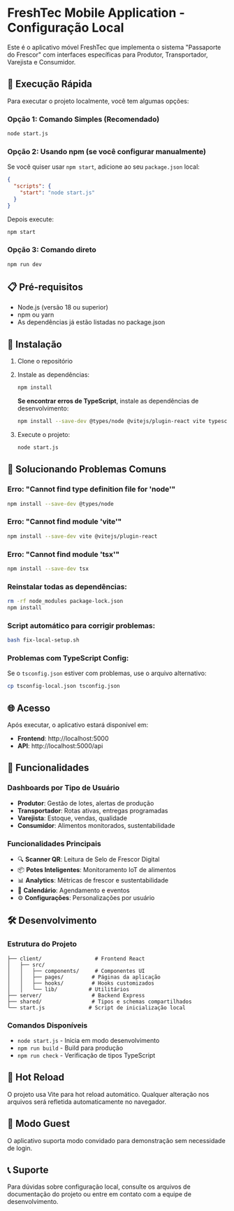 # FreshTec Mobile Application - Configuração Local

Este é o aplicativo móvel FreshTec que implementa o sistema "Passaporte do Frescor" com interfaces específicas para Produtor, Transportador, Varejista e Consumidor.

## 🚀 Execução Rápida

Para executar o projeto localmente, você tem algumas opções:

### Opção 1: Comando Simples (Recomendado)
```bash
node start.js
```

### Opção 2: Usando npm (se você configurar manualmente)
Se você quiser usar `npm start`, adicione ao seu `package.json` local:
```json
{
  "scripts": {
    "start": "node start.js"
  }
}
```

Depois execute:
```bash
npm start
```

### Opção 3: Comando direto
```bash
npm run dev
```

## 📋 Pré-requisitos

- Node.js (versão 18 ou superior)
- npm ou yarn
- As dependências já estão listadas no package.json

## 🔧 Instalação

1. Clone o repositório
2. Instale as dependências:
   ```bash
   npm install
   ```
   
   **Se encontrar erros de TypeScript**, instale as dependências de desenvolvimento:
   ```bash
   npm install --save-dev @types/node @vitejs/plugin-react vite typescript tsx
   ```

3. Execute o projeto:
   ```bash
   node start.js
   ```

## 🚨 Solucionando Problemas Comuns

### Erro: "Cannot find type definition file for 'node'"
```bash
npm install --save-dev @types/node
```

### Erro: "Cannot find module 'vite'"
```bash
npm install --save-dev vite @vitejs/plugin-react
```

### Erro: "Cannot find module 'tsx'"
```bash
npm install --save-dev tsx
```

### Reinstalar todas as dependências:
```bash
rm -rf node_modules package-lock.json
npm install
```

### Script automático para corrigir problemas:
```bash
bash fix-local-setup.sh
```

### Problemas com TypeScript Config:
Se o `tsconfig.json` estiver com problemas, use o arquivo alternativo:
```bash
cp tsconfig-local.json tsconfig.json
```

## 🌐 Acesso

Após executar, o aplicativo estará disponível em:
- **Frontend**: http://localhost:5000
- **API**: http://localhost:5000/api

## 📱 Funcionalidades

### Dashboards por Tipo de Usuário
- **Produtor**: Gestão de lotes, alertas de produção
- **Transportador**: Rotas ativas, entregas programadas
- **Varejista**: Estoque, vendas, qualidade
- **Consumidor**: Alimentos monitorados, sustentabilidade

### Funcionalidades Principais
- 🔍 **Scanner QR**: Leitura de Selo de Frescor Digital
- 📦 **Potes Inteligentes**: Monitoramento IoT de alimentos
- 📊 **Analytics**: Métricas de frescor e sustentabilidade
- 📅 **Calendário**: Agendamento e eventos
- ⚙️ **Configurações**: Personalizações por usuário

## 🛠️ Desenvolvimento

### Estrutura do Projeto
```
├── client/                 # Frontend React
│   ├── src/
│   │   ├── components/     # Componentes UI
│   │   ├── pages/         # Páginas da aplicação
│   │   ├── hooks/         # Hooks customizados
│   │   └── lib/          # Utilitários
├── server/                # Backend Express
├── shared/                # Tipos e schemas compartilhados
└── start.js              # Script de inicialização local
```

### Comandos Disponíveis
- `node start.js` - Inicia em modo desenvolvimento
- `npm run build` - Build para produção
- `npm run check` - Verificação de tipos TypeScript

## 🔄 Hot Reload

O projeto usa Vite para hot reload automático. Qualquer alteração nos arquivos será refletida automaticamente no navegador.

## 🎯 Modo Guest

O aplicativo suporta modo convidado para demonstração sem necessidade de login.

## 📞 Suporte

Para dúvidas sobre configuração local, consulte os arquivos de documentação do projeto ou entre em contato com a equipe de desenvolvimento.